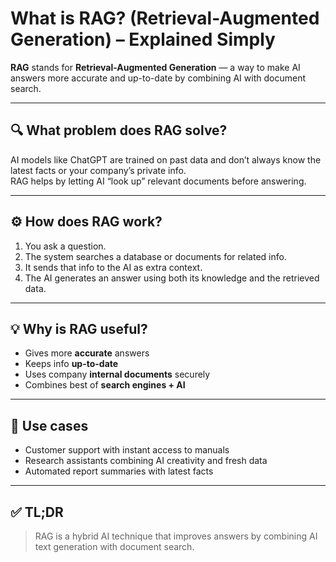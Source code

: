 # What is RAG? (Retrieval-Augmented Generation) – Explained Simply

**RAG** stands for **Retrieval-Augmented Generation** — a way to make AI answers more accurate and up-to-date by combining AI with document search.

---

## 🔍 What problem does RAG solve?

AI models like ChatGPT are trained on past data and don’t always know the latest facts or your company’s private info.  
RAG helps by letting AI “look up” relevant documents before answering.

---

## ⚙️ How does RAG work?

1. You ask a question.  
2. The system searches a database or documents for related info.  
3. It sends that info to the AI as extra context.  
4. The AI generates an answer using both its knowledge and the retrieved data.

---

## 💡 Why is RAG useful?

- Gives more **accurate** answers  
- Keeps info **up-to-date**  
- Uses company **internal documents** securely  
- Combines best of **search engines + AI**

---

## 🎯 Use cases

- Customer support with instant access to manuals  
- Research assistants combining AI creativity and fresh data  
- Automated report summaries with latest facts  

---

## ✅ TL;DR

> RAG is a hybrid AI technique that improves answers by combining AI text generation with document search.

